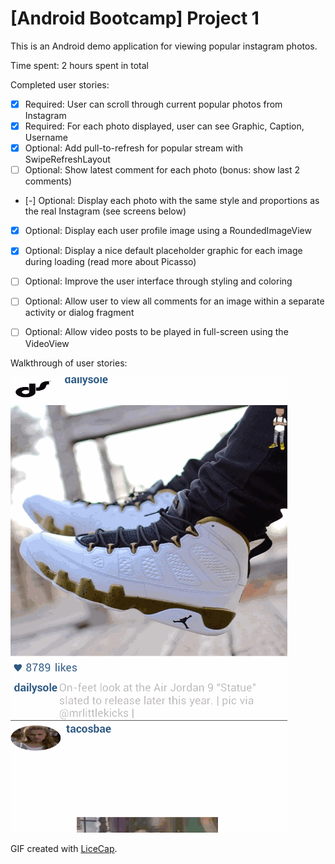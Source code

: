 # [Android Bootcamp] Project 1

This is an Android demo application for viewing popular instagram photos.

Time spent: 2 hours spent in total

Completed user stories:

 * [x] Required: User can scroll through current popular photos from Instagram
 * [x] Required: For each photo displayed, user can see Graphic, Caption, Username
 * [x] Optional: Add pull-to-refresh for popular stream with SwipeRefreshLayout
 * [ ] Optional: Show latest comment for each photo (bonus: show last 2 comments)
 * [-] Optional: Display each photo with the same style and proportions as the real Instagram (see screens below)
 * [x] Optional: Display each user profile image using a RoundedImageView
 * [x] Optional: Display a nice default placeholder graphic for each image during loading (read more about Picasso)
 * [ ] Optional: Improve the user interface through styling and coloring
 * [ ] Optional: Allow user to view all comments for an image within a separate activity or dialog fragment
 * [ ] Optional: Allow video posts to be played in full-screen using the VideoView
 

Walkthrough of user stories:

![Video Walkthrough](android-bootcamp-project-1.gif)

GIF created with [LiceCap](http://www.cockos.com/licecap/).